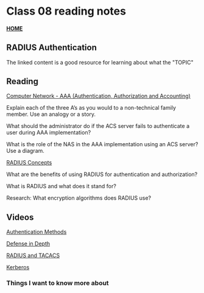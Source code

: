 # Class 08 reading notes

#### [HOME](https://cesarderio.github.io/reading-notes/)

## RADIUS Authentication

The linked content is a good resource for learning about what the "TOPIC"

## Reading

[Computer Network - AAA (Authentication, Authorization and Accounting)](https://www.geeksforgeeks.org/computer-network-aaa-authentication-authorization-and-accounting/)

Explain each of the three A’s as you would to a non-technical family member. Use an analogy or a story.

What should the administrator do if the ACS server fails to authenticate a user during AAA implementation?

What is the role of the NAS in the AAA implementation using an ACS server? Use a diagram.

[RADIUS Concepts](https://archive.is/27Y19)

What are the benefits of using RADIUS for authentication and authorization?

What is RADIUS and what does it stand for?

Research: What encryption algorithms does RADIUS use?

## Videos

[Authentication Methods](https://www.professormesser.com/network-plus/n10-008/n10-008-video/authentication-methods-n10-008/)

[Defense in Depth](https://www.professormesser.com/network-plus/n10-008/n10-008-video/defense-in-depth-n10-008/)

[RADIUS and TACACS](https://www.professormesser.com/security-plus/sy0-401/radius-and-tacacs-2/)

[Kerberos](https://www.professormesser.com/security-plus/sy0-401/kerberos-2/)

### Things I want to know more about

